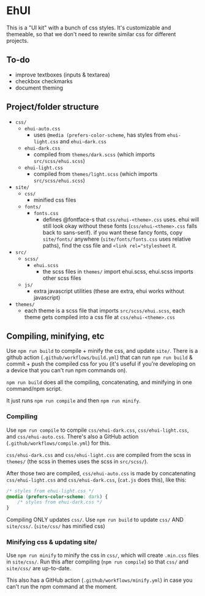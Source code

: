 # EhUI

This is a "UI kit" with a bunch of css styles. It's customizable and themeable, so that we don't need to rewrite similar css for different projects.

## To-do

- improve textboxes (inputs & textarea)
- checkbox checkmarks
- document theming

## Project/folder structure

- `css/`
    - `ehui-auto.css` 
        - uses `@media (prefers-color-scheme`, has styles from `ehui-light.css` and `ehui-dark.css`
    - `ehui-dark.css`
        - compiled from `themes/dark.scss` (which imports `src/scss/ehui.scss`)
    - `ehui-light.css`
        - compiled from `themes/light.scss` (which imports `src/scss/ehui.scss`)
- `site/`
    - `css/`
        - minified css files
    - `fonts/`
        - `fonts.css`
            - defines @fontface-s that `css/ehui-<theme>.css` uses. ehui will still look okay without these fonts (`css/ehui-<theme>.css` falls back to sans-serif). if you want these fancy fonts, copy `site/fonts/` anywhere (`site/fonts/fonts.css` uses relative paths), find the css file and `<link rel="stylesheet` it.
- `src/`
    - `scss/`
        - `ehui.scss`
            - the scss files in `themes/` import ehui.scss, ehui.scss imports other scss files
    - `js/`
        - extra javascript utilities (these are extra, ehui works without javascript)
- `themes/`
    - each theme is a scss file that imports `src/scss/ehui.scss`, each theme gets compiled into a css file at `css/ehui-<theme>.css`

## Compiling, minifying, etc

Use `npm run build` to compile + minify the css, and update `site/`. There is a github action (`.github/workflows/build.yml`) that can run `npm run build` & commit + push the compiled css for you (it's useful if you're developing on a device that you can't run npm commands on).

`npm run build` does all the compiling, concatenating, and minifying in one command/npm script.

It just runs `npm run compile` and then `npm run minify`.

### Compiling

Use `npm run compile` to compile `css/ehui-dark.css`, `css/ehui-light.css`, and `css/ehui-auto.css`. There's also a GitHub action (`.github/workflows/compile.yml`) for this.

`css/ehui-dark.css` and `css/ehui-light.css` are compiled from the scss in `themes/` (the scss in themes uses the scss in `src/scss/`).

After those two are compiled, `css/ehui-auto.css` is made by concatenating `css/ehui-light.css` and `css/ehui-dark.css`, (`cat.js` does this), like this:
```css
/* styles from ehui-light.css */
@media (prefers-color-scheme: dark) {
    /* styles from ehui-dark.css */
}
```

Compiling ONLY updates `css/`. Use `npm run build` to update `css/` AND `site/css/`. (`site/css/` has minified css)

### Minifying css & updating site/

Use `npm run minify` to minify the css in `css/`, which will create `.min.css` files in `site/css/`. Run this after compiling (`npm run compile`) so that `css/` and `site/css/` are up-to-date.

This also has a GitHub action (`.github/workflows/minify.yml`) in case you can't run the npm command at the moment.
